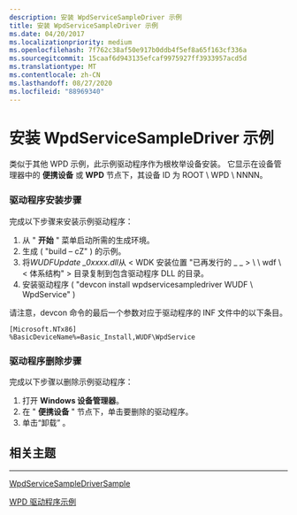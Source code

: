 ```yaml
---
description: 安装 WpdServiceSampleDriver 示例
title: 安装 WpdServiceSampleDriver 示例
ms.date: 04/20/2017
ms.localizationpriority: medium
ms.openlocfilehash: 7f762c38af50e917b0ddb4f5ef8a65f163cf336a
ms.sourcegitcommit: 15caaf6d943135efcaf9975927ff3933957acd5d
ms.translationtype: MT
ms.contentlocale: zh-CN
ms.lasthandoff: 08/27/2020
ms.locfileid: "88969340"
---
```

# <a name="installing-the-wpdservicesampledriver-sample"></a>安装 WpdServiceSampleDriver 示例


类似于其他 WPD 示例，此示例驱动程序作为根枚举设备安装。 它显示在设备管理器中的 **便携设备** 或 **WPD** 节点下，其设备 ID 为 ROOT \\ WPD \\ NNNN。

### <a name="span-iddriver_installation_stepsspanspan-iddriver_installation_stepsspanspan-iddriver_installation_stepsspandriver-installation-steps"></a><span id="Driver_Installation_Steps"></span><span id="driver_installation_steps"></span><span id="DRIVER_INSTALLATION_STEPS"></span>驱动程序安装步骤

完成以下步骤来安装示例驱动程序：

1.  从 " **开始** " 菜单启动所需的生成环境。
2.  生成 ( "build – cZ" ) 的示例。
3.  将*WUDFUpdate \_0xxxx.dll*从 &lt; WDK 安装位置 "已再发行的 \_ \_ &gt; \\ \\ wdf \\ &lt; 体系结构" &gt; 目录复制到包含驱动程序 DLL 的目录。
4.  安装驱动程序 ( "devcon install wpdservicesampledriver WUDF \\ WpdService" ) 

请注意，devcon 命令的最后一个参数对应于驱动程序的 INF 文件中的以下条目。

```ManagedCPlusPlus
[Microsoft.NTx86]
%BasicDeviceName%=Basic_Install,WUDF\WpdService
```

### <a name="span-iddriver_removal_stepsspanspan-iddriver_removal_stepsspanspan-iddriver_removal_stepsspandriver-removal-steps"></a><span id="Driver_Removal_Steps"></span><span id="driver_removal_steps"></span><span id="DRIVER_REMOVAL_STEPS"></span>驱动程序删除步骤

完成以下步骤以删除示例驱动程序：

1.  打开 **Windows 设备管理器**。
2.  在 " **便携设备** " 节点下，单击要删除的驱动程序。
3.  单击“卸载”  。

## <a name="span-idrelated_topicsspanrelated-topics"></a><span id="related_topics"></span>相关主题


****
[WpdServiceSampleDriverSample](the-wpdservicesampledriver-sample.md)

[WPD 驱动程序示例](the-wpd-driver-samples.md)

 

 





